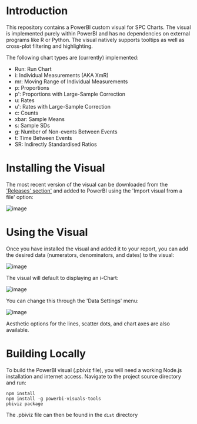 # Introduction 
This repository contains a PowerBI custom visual for SPC Charts. The visual is implemented purely within PowerBI and has no dependencies on external programs like R or Python. The visual natively supports tooltips as well as cross-plot filtering and highlighting.

The following chart types are (currently) implemented:

  - Run: Run Chart
  - i: Individual Measurements (AKA XmR)
  - mr: Moving Range of Individual Measurements
  - p: Proportions
  - p': Proportions with Large-Sample Correction
  - u: Rates
  - u': Rates with Large-Sample Correction
  - c: Counts
  - xbar: Sample Means
  - s: Sample SDs
  - g: Number of Non-events Between Events
  - t: Time Between Events
  - SR: Indirectly Standardised Ratios


# Installing the Visual

The most recent version of the visual can be downloaded from the ['Releases' section'](https://github.com/andrjohns/PowerBI-SPC/releases/tag/Continuous) and added to PowerBI using the 'Import visual from a file' option:

![image](https://user-images.githubusercontent.com/27717896/128833977-51ae139d-43f2-4d32-8c8c-4cdcabc2bdaf.png)

# Using the Visual

Once you have installed the visual and added it to your report, you can add the desired data (numerators, denominators, and dates) to the visual:

![image](https://user-images.githubusercontent.com/27717896/128966635-21d44a5a-42ef-46c0-8230-b39fa659052b.png)

The visual will default to displaying an i-Chart:

![image](https://user-images.githubusercontent.com/27717896/128966833-b60ce732-0a4a-44aa-b747-8faa7ec418c0.png)

You can change this through the 'Data Settings' menu:

![image](https://user-images.githubusercontent.com/27717896/128966866-bb04e37b-7df9-47c0-ab6d-0a442e637c8a.png)

Aesthetic options for the lines, scatter dots, and chart axes are also available.

# Building Locally

To build the PowerBI visual (.pbiviz file), you will need a working Node.js installation and internet access. Navigate to the project source directory and run:
```
npm install
npm install -g powerbi-visuals-tools
pbiviz package
```

The .pbiviz file can then be found in the `dist` directory

